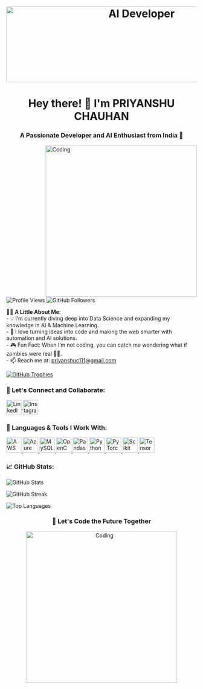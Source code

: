 <h1 align="center">
  <img src="https://media1.giphy.com/media/v1.Y2lkPTc5MGI3NjExamd3M294cWNwbm9oa3E4M2JkNDl3enRmc2M1dHdsMXoyZWY4NWE0YiZlcD12MV9pbnRlcm5hbF9naWZfYnlfaWQmY3Q9cw/baNexJHKMTF859Bla2/giphy.webp" alt="AI Developer" width="700" height="200" />
</h1>



<h1 align="center">Hey there! 👋 I'm PRIYANSHU CHAUHAN</h1>
<h3 align="center">A Passionate Developer and AI Enthusiast from India 🚀</h3>

<img align="right" alt="Coding" width="400" src="https://media0.giphy.com/media/v1.Y2lkPTc5MGI3NjExYnFsNWp6Y3B0bTV3ZXo1eHBwNnpxcXNjMDhpdXhjNGJkZmJ1cTdpeiZlcD12MV9pbnRlcm5hbF9naWZfYnlfaWQmY3Q9cw/1O7Dp4NWTdB1C/giphy.webp">

<p align="left">
  <img src="https://komarev.com/ghpvc/?username=priyanshuc0007&label=Profile%20views&color=0e75b6&style=flat" alt="Profile Views" />
  <img src="https://img.shields.io/github/followers/priyanshuc0007?label=Followers&style=social" alt="GitHub Followers" />
</p>

<p align="left">
  🧑‍💻 <strong>A Little About Me</strong>:<br>
  - 💡 I’m currently diving deep into Data Science and expanding my knowledge in AI & Machine Learning.<br>
  - 🔭 I love turning ideas into code and making the web smarter with automation and AI solutions.<br>
  - 🎮 Fun Fact: When I’m not coding, you can catch me wondering what if zombies were real 🧟‍♂️.<br>
  - 📫 Reach me at: <a href="mailto:priyanshuc111@gmail.com">priyanshuc111@gmail.com</a>
</p>

<p align="left">
  <a href="https://github.com/ryo-ma/github-profile-trophy"><img src="https://github-profile-trophy.vercel.app/?username=priyanshuc0007&theme=onedark" alt="GitHub Trophies" /></a>
</p>

<h3 align="left">🔗 Let's Connect and Collaborate:</h3>
<p align="left">
  <a href="https://linkedin.com/in/priyanshu-chauhan-62517a26a" target="_blank">
    <img align="center" src="https://img.icons8.com/color/48/000000/linkedin.png" alt="LinkedIn" width="40" height="40"/>
  </a>
  <a href="https://instagram.com/aryanchauhan_00007" target="blank">
    <img align="center" src="https://img.icons8.com/color/48/000000/instagram-new--v1.png" alt="Instagram" width="40" height="40"/>
  </a>
</p>

<h3 align="left">🚀 Languages & Tools I Work With:</h3>
<p align="left">
  <a href="https://aws.amazon.com" target="_blank" rel="noreferrer">
    <img src="https://img.icons8.com/color/48/000000/amazon-web-services.png" alt="AWS" width="40" height="40"/>
  </a>
  <a href="https://azure.microsoft.com/en-in/" target="_blank" rel="noreferrer">
    <img src="https://img.icons8.com/fluency/48/000000/azure.png" alt="Azure" width="40" height="40"/>
  </a>
  <a href="https://www.mysql.com/" target="_blank" rel="noreferrer">
    <img src="https://img.icons8.com/color/48/000000/mysql-logo.png" alt="MySQL" width="40" height="40"/>
  </a>
  <a href="https://opencv.org/" target="_blank" rel="noreferrer">
    <img src="https://img.icons8.com/fluency/48/000000/opencv.png" alt="OpenCV" width="40" height="40"/>
  </a>
  <a href="https://pandas.pydata.org/" target="_blank" rel="noreferrer">
    <img src="https://img.icons8.com/color/48/000000/pandas.png" alt="Pandas" width="40" height="40"/>
  </a>
  <a href="https://www.python.org" target="_blank" rel="noreferrer">
    <img src="https://img.icons8.com/color/48/000000/python--v1.png" alt="Python" width="40" height="40"/>
  </a>
  <a href="https://pytorch.org/" target="_blank" rel="noreferrer">
    <img src="https://img.icons8.com/color/48/000000/pytorch.png" alt="PyTorch" width="40" height="40"/>
  </a>
  <a href="https://scikit-learn.org/" target="_blank" rel="noreferrer">
    <img src="https://upload.wikimedia.org/wikipedia/commons/0/05/Scikit_learn_logo_small.svg" alt="Scikit Learn" width="40" height="40"/>
  </a>
  <a href="https://www.tensorflow.org" target="_blank" rel="noreferrer">
    <img src="https://img.icons8.com/color/48/000000/tensorflow.png" alt="TensorFlow" width="40" height="40"/>
  </a>
</p>

<h3 align="left">📈 GitHub Stats:</h3>
<p>
  <img align="center" src="https://github-readme-stats.vercel.app/api?username=priyanshuc0007&show_icons=true&theme=radical" alt="GitHub Stats" />
</p>
<p>
  <img align="center" src="https://github-readme-streak-stats.herokuapp.com/?user=priyanshuc0007&theme=radical" alt="GitHub Streak" />
</p>
<p>
  <img align="center" src="https://github-readme-stats.vercel.app/api/top-langs?username=priyanshuc0007&show_icons=true&theme=radical&layout=compact" alt="Top Languages" />
</p>

<h3 align="center">🌟 Let's Code the Future Together</h3>
<p align="center">
  <img alt="Coding" width="400" src="https://media.giphy.com/media/v1.Y2lkPTc5MGI3NjExZzU3ZmY5ZDlmN2ZhMGMzOTFjN2JlNjgwNDcxZDdjYzg0OWRlMzgzYyZjdD1z/giphy.gif">
</p>
